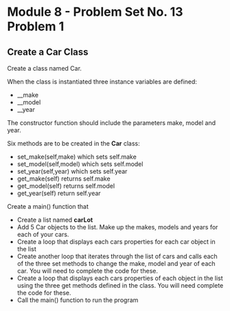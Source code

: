 # Module 8 - Problem Set No. 13 Problem 1

## Create a Car Class

Create a class named Car.

When the class is instantiated three instance variables are defined:

- __make
- __model
- __year

The constructor function should include the parameters make, model and year.

Six methods are to be created in the **Car** class:

- set_make(self,make) which sets self.make
- set_model(self,model) which sets self.model
- set_year(self,year) which sets self.year
- get_make(self) returns self.make
- get_model(self) returns self.model
- get_year(self) return self.year

Create a main() function that

- Create a list named **carLot**
- Add 5 Car objects to the list. Make up the makes, models and years for each of your cars.
- Create a loop that displays each cars properties for each car object in the list
- Create another loop that iterates through the list of cars and calls each of the three set methods to change the make, model and year of each car. You will need to complete the code for these.
- Create a loop that displays each cars properties of each object in the list using the three get methods defined in the class. You will need complete the code for these.
- Call the main() function to run the program
